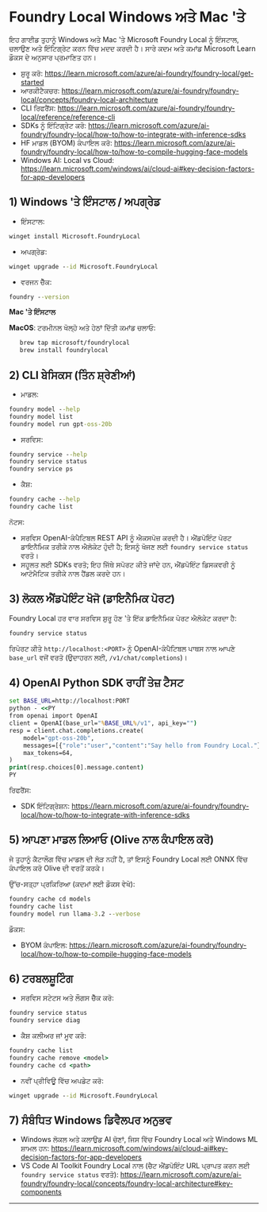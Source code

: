 <!--
CO_OP_TRANSLATOR_METADATA:
{
  "original_hash": "02b037f55de779607eb12edcc7a7fcf2",
  "translation_date": "2025-09-26T18:31:56+00:00",
  "source_file": "Module07/foundrylocal.md",
  "language_code": "pa"
}
-->
# Foundry Local Windows ਅਤੇ Mac 'ਤੇ

ਇਹ ਗਾਈਡ ਤੁਹਾਨੂੰ Windows ਅਤੇ Mac 'ਤੇ Microsoft Foundry Local ਨੂੰ ਇੰਸਟਾਲ, ਚਲਾਉਣ ਅਤੇ ਇੰਟਿਗ੍ਰੇਟ ਕਰਨ ਵਿੱਚ ਮਦਦ ਕਰਦੀ ਹੈ। ਸਾਰੇ ਕਦਮ ਅਤੇ ਕਮਾਂਡ Microsoft Learn ਡੌਕਸ ਦੇ ਅਨੁਸਾਰ ਪ੍ਰਮਾਣਿਤ ਹਨ।

- ਸ਼ੁਰੂ ਕਰੋ: https://learn.microsoft.com/azure/ai-foundry/foundry-local/get-started
- ਆਰਕੀਟੈਕਚਰ: https://learn.microsoft.com/azure/ai-foundry/foundry-local/concepts/foundry-local-architecture
- CLI ਰਿਫਰੈਂਸ: https://learn.microsoft.com/azure/ai-foundry/foundry-local/reference/reference-cli
- SDKs ਨੂੰ ਇੰਟਿਗ੍ਰੇਟ ਕਰੋ: https://learn.microsoft.com/azure/ai-foundry/foundry-local/how-to/how-to-integrate-with-inference-sdks
- HF ਮਾਡਲ (BYOM) ਕੰਪਾਇਲ ਕਰੋ: https://learn.microsoft.com/azure/ai-foundry/foundry-local/how-to/how-to-compile-hugging-face-models
- Windows AI: Local vs Cloud: https://learn.microsoft.com/windows/ai/cloud-ai#key-decision-factors-for-app-developers

## 1) Windows 'ਤੇ ਇੰਸਟਾਲ / ਅਪਗ੍ਰੇਡ

- ਇੰਸਟਾਲ:
```cmd
winget install Microsoft.FoundryLocal
```
- ਅਪਗ੍ਰੇਡ:
```cmd
winget upgrade --id Microsoft.FoundryLocal
```
- ਵਰਜਨ ਚੈੱਕ:
```cmd
foundry --version
```
     
**Mac 'ਤੇ ਇੰਸਟਾਲ**

**MacOS**: 
ਟਰਮੀਨਲ ਖੋਲ੍ਹੋ ਅਤੇ ਹੇਠਾਂ ਦਿੱਤੀ ਕਮਾਂਡ ਚਲਾਓ:
```bash
   brew tap microsoft/foundrylocal
   brew install foundrylocal
```

## 2) CLI ਬੇਸਿਕਸ (ਤਿੰਨ ਸ਼੍ਰੇਣੀਆਂ)

- ਮਾਡਲ:
```cmd
foundry model --help
foundry model list
foundry model run gpt-oss-20b
```
- ਸਰਵਿਸ:
```cmd
foundry service --help
foundry service status
foundry service ps
```
- ਕੈਸ਼:
```cmd
foundry cache --help
foundry cache list
```

ਨੋਟਸ:
- ਸਰਵਿਸ OpenAI-ਕੰਪੈਟਿਬਲ REST API ਨੂੰ ਐਕਸਪੋਜ਼ ਕਰਦੀ ਹੈ। ਐਂਡਪੋਇੰਟ ਪੋਰਟ ਡਾਇਨੈਮਿਕ ਤਰੀਕੇ ਨਾਲ ਐਲੋਕੇਟ ਹੁੰਦੀ ਹੈ; ਇਸਨੂੰ ਖੋਜਣ ਲਈ `foundry service status` ਵਰਤੋ।
- ਸਹੂਲਤ ਲਈ SDKs ਵਰਤੋ; ਇਹ ਜਿੱਥੇ ਸਪੋਰਟ ਕੀਤੇ ਜਾਂਦੇ ਹਨ, ਐਂਡਪੋਇੰਟ ਡਿਸਕਵਰੀ ਨੂੰ ਆਟੋਮੈਟਿਕ ਤਰੀਕੇ ਨਾਲ ਹੈਂਡਲ ਕਰਦੇ ਹਨ।

## 3) ਲੋਕਲ ਐਂਡਪੋਇੰਟ ਖੋਜੋ (ਡਾਇਨੈਮਿਕ ਪੋਰਟ)

Foundry Local ਹਰ ਵਾਰ ਸਰਵਿਸ ਸ਼ੁਰੂ ਹੋਣ 'ਤੇ ਇੱਕ ਡਾਇਨੈਮਿਕ ਪੋਰਟ ਐਲੋਕੇਟ ਕਰਦਾ ਹੈ:
```cmd
foundry service status
```
ਰਿਪੋਰਟ ਕੀਤੇ `http://localhost:<PORT>` ਨੂੰ OpenAI-ਕੰਪੈਟਿਬਲ ਪਾਥਸ ਨਾਲ ਆਪਣੇ `base_url` ਵਜੋਂ ਵਰਤੋ (ਉਦਾਹਰਨ ਲਈ, `/v1/chat/completions`)।

## 4) OpenAI Python SDK ਰਾਹੀਂ ਤੇਜ਼ ਟੈਸਟ

```cmd
set BASE_URL=http://localhost:PORT
python - <<PY
from openai import OpenAI
client = OpenAI(base_url="%BASE_URL%/v1", api_key="")
resp = client.chat.completions.create(
    model="gpt-oss-20b",
    messages=[{"role":"user","content":"Say hello from Foundry Local."}],
    max_tokens=64,
)
print(resp.choices[0].message.content)
PY
```
ਰਿਫਰੈਂਸ:
- SDK ਇੰਟਿਗ੍ਰੇਸ਼ਨ: https://learn.microsoft.com/azure/ai-foundry/foundry-local/how-to/how-to-integrate-with-inference-sdks

## 5) ਆਪਣਾ ਮਾਡਲ ਲਿਆਓ (Olive ਨਾਲ ਕੰਪਾਇਲ ਕਰੋ)

ਜੇ ਤੁਹਾਨੂੰ ਕੈਟਾਲੌਗ ਵਿੱਚ ਮਾਡਲ ਦੀ ਲੋੜ ਨਹੀਂ ਹੈ, ਤਾਂ ਇਸਨੂੰ Foundry Local ਲਈ ONNX ਵਿੱਚ ਕੰਪਾਇਲ ਕਰੋ Olive ਦੀ ਵਰਤੋਂ ਕਰਕੇ।

ਉੱਚ-ਸਤ੍ਹਾ ਪ੍ਰਕਿਰਿਆ (ਕਦਮਾਂ ਲਈ ਡੌਕਸ ਵੇਖੋ):
```cmd
foundry cache cd models
foundry cache list
foundry model run llama-3.2 --verbose
```
ਡੌਕਸ:
- BYOM ਕੰਪਾਇਲ: https://learn.microsoft.com/azure/ai-foundry/foundry-local/how-to/how-to-compile-hugging-face-models

## 6) ਟਰਬਲਸ਼ੂਟਿੰਗ

- ਸਰਵਿਸ ਸਟੇਟਸ ਅਤੇ ਲੌਗਸ ਚੈੱਕ ਕਰੋ:
```cmd
foundry service status
foundry service diag
```
- ਕੈਸ਼ ਕਲੀਅਰ ਜਾਂ ਮੂਵ ਕਰੋ:
```cmd
foundry cache list
foundry cache remove <model>
foundry cache cd <path>
```
- ਨਵੀਂ ਪ੍ਰੀਵਿਊ ਵਿੱਚ ਅਪਡੇਟ ਕਰੋ:
```cmd
winget upgrade --id Microsoft.FoundryLocal
```

## 7) ਸੰਬੰਧਿਤ Windows ਡਿਵੈਲਪਰ ਅਨੁਭਵ

- Windows ਲੋਕਲ ਅਤੇ ਕਲਾਉਡ AI ਚੋਣਾਂ, ਜਿਸ ਵਿੱਚ Foundry Local ਅਤੇ Windows ML ਸ਼ਾਮਲ ਹਨ:
  https://learn.microsoft.com/windows/ai/cloud-ai#key-decision-factors-for-app-developers
- VS Code AI Toolkit Foundry Local ਨਾਲ (ਚੈਟ ਐਂਡਪੋਇੰਟ URL ਪ੍ਰਾਪਤ ਕਰਨ ਲਈ `foundry service status` ਵਰਤੋ):
  https://learn.microsoft.com/azure/ai-foundry/foundry-local/concepts/foundry-local-architecture#key-components

---

